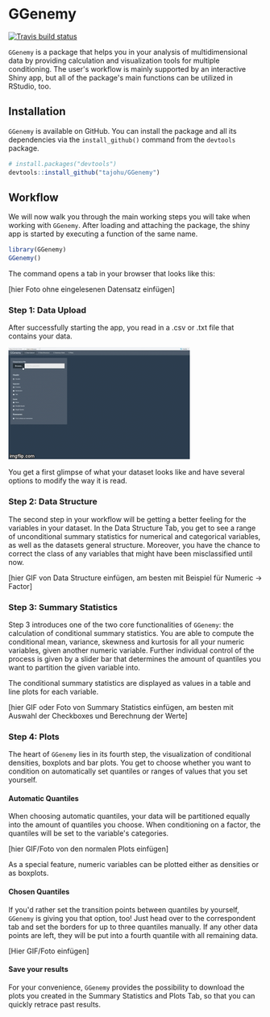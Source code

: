 
<!-- README.md is generated from README.Rmd. Please edit that file -->
GGenemy
=======

<!-- badges: start -->
[![Travis build status](https://travis-ci.org/tajohu/GGenemy.svg?branch=master)](https://travis-ci.org/tajohu/GGenemy) <!-- badges: end -->

`GGenemy` is a package that helps you in your analysis of multidimensional data by providing calculation and visualization tools for multiple conditioning. The user's workflow is mainly supported by an interactive Shiny app, but all of the package's main functions can be utilized in RStudio, too.

Installation
------------

`GGenemy` is available on GitHub. You can install the package and all its dependencies via the `install_github()` command from the `devtools` package.

``` r
# install.packages("devtools")
devtools::install_github("tajohu/GGenemy")
```

Workflow
--------

We will now walk you through the main working steps you will take when working with `GGenemy`. After loading and attaching the package, the shiny app is started by executing a function of the same name.

``` r
library(GGenemy)
GGenemy()
```

The command opens a tab in your browser that looks like this:

\[hier Foto ohne eingelesenen Datensatz einfügen\]

### Step 1: Data Upload

After successfully starting the app, you read in a .csv or .txt file that contains your data.

![Upload Data Demo](Image/1.Gif_Data_Upload.gif)

You get a first glimpse of what your dataset looks like and have several options to modify the way it is read.

### Step 2: Data Structure

The second step in your workflow will be getting a better feeling for the variables in your dataset. In the Data Structure Tab, you get to see a range of unconditional summary statistics for numerical and categorical variables, as well as the datasets general structure. Moreover, you have the chance to correct the class of any variables that might have been misclassified until now.

\[hier GIF von Data Structure einfügen, am besten mit Beispiel für Numeric -&gt; Factor\]

### Step 3: Summary Statistics

Step 3 introduces one of the two core functionalities of `GGenemy`: the calculation of conditional summary statistics. You are able to compute the conditional mean, variance, skewness and kurtosis for all your numeric variables, given another numeric variable. Further individual control of the process is given by a slider bar that determines the amount of quantiles you want to partition the given variable into.

The conditional summary statistics are displayed as values in a table and line plots for each variable.

\[hier GIF oder Foto von Summary Statistics einfügen, am besten mit Auswahl der Checkboxes und Berechnung der Werte\]

### Step 4: Plots

The heart of `GGenemy` lies in its fourth step, the visualization of conditional densities, boxplots and bar plots. You get to choose whether you want to condition on automatically set quantiles or ranges of values that you set yourself.

#### Automatic Quantiles

When choosing automatic quantiles, your data will be partitioned equally into the amount of quantiles you choose. When conditioning on a factor, the quantiles will be set to the variable's categories.

\[hier GIF/Foto von den normalen Plots einfügen\]

As a special feature, numeric variables can be plotted either as densities or as boxplots.

#### Chosen Quantiles

If you'd rather set the transition points between quantiles by yourself, `GGenemy` is giving you that option, too! Just head over to the correspondent tab and set the borders for up to three quantiles manually. If any other data points are left, they will be put into a fourth quantile with all remaining data.

\[Hier GIF/Foto einfügen\]

#### Save your results

For your convenience, `GGenemy` provides the possibility to download the plots you created in the Summary Statistics and Plots Tab, so that you can quickly retrace past results.
